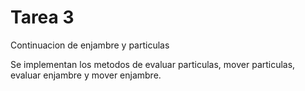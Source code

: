 # Tarea 3

Continuacion de enjambre y particulas

Se implementan los metodos de evaluar particulas, mover particulas, evaluar enjambre y mover enjambre.
